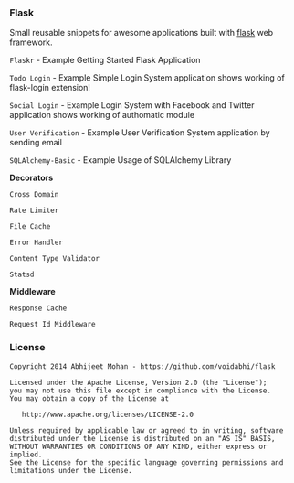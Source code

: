 ### Flask

Small reusable snippets for awesome applications built with [flask](http://flask.pocoo.org)  web framework.

```Flaskr``` - Example Getting Started Flask Application

```Todo Login``` - Example Simple Login System application shows working of flask-login extension!

```Social Login``` - Example Login System with Facebook and Twitter application shows working of authomatic module

```User Verification```  - Example User Verification System application by sending email

```SQLAlchemy-Basic```  - Example Usage of SQLAlchemy Library

**Decorators**

```Cross Domain```

```Rate Limiter```

```File Cache```

```Error Handler```

```Content Type Validator```

```Statsd```


**Middleware**


```Response Cache```

```Request Id Middleware```


### License

```
Copyright 2014 Abhijeet Mohan - https://github.com/voidabhi/flask

Licensed under the Apache License, Version 2.0 (the "License");
you may not use this file except in compliance with the License.
You may obtain a copy of the License at

   http://www.apache.org/licenses/LICENSE-2.0

Unless required by applicable law or agreed to in writing, software
distributed under the License is distributed on an "AS IS" BASIS,
WITHOUT WARRANTIES OR CONDITIONS OF ANY KIND, either express or implied.
See the License for the specific language governing permissions and
limitations under the License.
```

